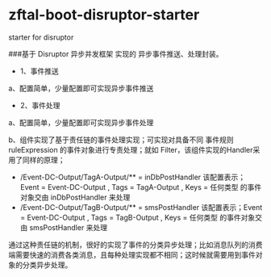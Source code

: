 # zftal-boot-disruptor-starter

starter for disruptor

###基于 Disruptor 异步并发框架 实现的 异步事件推送、处理封装。

  - 1、事件推送

   a、配置简单，少量配置即可实现异步事件推送

  -  2、事件处理

   a、配置简单，少量配置即可实现异步事件处理

   b、组件实现了基于责任链的事件处理实现；可实现对具备不同 事件规则 ruleExpression  的事件对象进行专责处理；就如 Filter，该组件实现的Handler采用了同样的原理；


- /Event-DC-Output/TagA-Output/** = inDbPostHandler  该配置表示；Event = Event-DC-Output , Tags = TagA-Output , Keys = 任何类型 的事件对象交由 inDbPostHandler  来处理
- /Event-DC-Output/TagB-Output/** = smsPostHandler  该配置表示；Event = Event-DC-Output , Tags = TagB-Output , Keys = 任何类型 的事件对象交由 smsPostHandler 来处理

 通过这种责任链的机制，很好的实现了事件的分类异步处理；比如消息队列的消费端需要快速的消费各类消息，且每种处理实现都不相同；这时候就需要用到事件对象的分类异步处理。